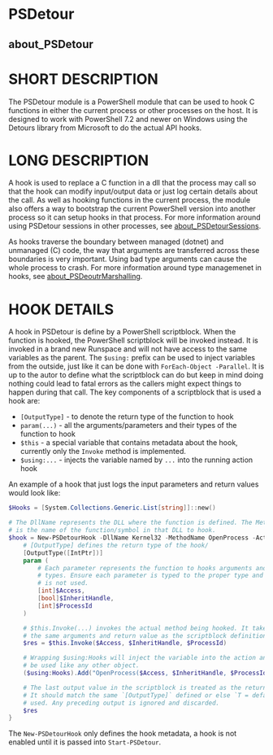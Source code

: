 # PSDetour
## about_PSDetour

# SHORT DESCRIPTION
The PSDetour module is a PowerShell module that can be used to hook C functions in either the current process or other processes on the host.
It is designed to work with PowerShell 7.2 and newer on Windows using the Detours library from Microsoft to do the actual API hooks.

# LONG DESCRIPTION
A hook is used to replace a C function in a dll that the process may call so that the hook can modify input/output data or just log certain details about the call.
As well as hooking functions in the current process, the module also offers a way to bootstrap the current PowerShell version into another process so it can setup hooks in that process.
For more information around using PSDetour sessions in other processes, see [about_PSDetourSessions](./about_PSDetourSessions.md).

As hooks traverse the boundary between managed (dotnet) and unmanaged (C) code, the way that arguments are transferred across these boundaries is very important.
Using bad type arguments can cause the whole process to crash.
For more information around type managemenet in hooks, see [about_PSDeoutrMarshalling](./about_PSDetourMarshalling.md).

# HOOK DETAILS
A hook in PSDetour is define by a PowerShell scriptblock.
When the function is hooked, the PowerShell scriptblock will be invoked instead.
It is invoked in a brand new Runspace and will not have access to the same variables as the parent.
The `$using:` prefix can be used to inject variables from the outside, just like it can be done with `ForEach-Object -Parallel`.
It is up to the autor to define what the scriptblock can do but keep in mind doing nothing could lead to fatal errors as the callers might expect things to happen during that call.
The key components of a scriptblock that is used a hook are:

* `[OutputType]` - to denote the return type of the function to hook
* `param(...)` - all the arguments/parameters and their types of the function to hook
* `$this` - a special variable that contains metadata about the hook, currently only the `Invoke` method is implemented.
* `$using:...` - injects the variable named by `...` into the running action hook

An example of a hook that just logs the input parameters and return values would look like:

```powershell
$Hooks = [System.Collections.Generic.List[string]]::new()

# The DllName represents the DLL where the function is defined. The MethodName
# is the name of the function/symbol in that DLL to hook.
$hook = New-PSDetourHook -DllName Kernel32 -MethodName OpenProcess -Action {
    # [OutputType] defines the return type of the hook/
    [OutputType([IntPtr])]
    param (
        # Each parameter represents the function to hooks arguments and their
        # types. Ensure each parameter is typed to the proper type and [object]
        # is not used.
        [int]$Access,
        [bool]$InheritHandle,
        [int]$ProcessId
    )

    # $this.Invoke(...) invokes the actual method being hooked. It takes in
    # the same arguments and return value as the scriptblock definition.
    $res = $this.Invoke($Access, $InheritHandle, $ProcessId)

    # Wrapping $using:Hooks will inject the variable into the action and can
    # be used like any other object.
    ($using:Hooks).Add("OpenProcess($Access, $InheritHandle, $ProcessId) -> $res")

    # The last output value in the scriptblock is treated as the return value.
    # It should match the same `[OutputType]` defined or else `T = default;` is
    # used. Any preceding output is ignored and discarded.
    $res
}
```

The `New-PSDetourHook` only defines the hook metadata, a hook is not enabled until it is passed into `Start-PSDetour`.
